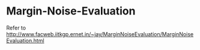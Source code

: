 # Margin-Noise-Evaluation

Refer to http://www.facweb.iitkgp.ernet.in/~jay/MarginNoiseEvaluation/MarginNoiseEvaluation.html
